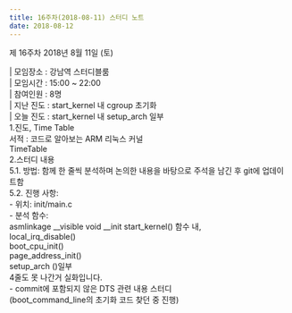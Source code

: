 ```yaml
---
title: 16주차(2018-08-11) 스터디 노트
date: 2018-08-12
---
```


<p>
제 16주차 2018년 8월 11일 (토)
</p><p>
| 모임장소 : 강남역 스터디블룸<br>
| 모임시간 : 15:00 ~ 22:00<br>
| 참여인원 : 8명<br>
| 지난 진도 : start_kernel 내 cgroup 초기화<br>
| 오늘 진도 : start_kernel 내 setup_arch 일부<br>
1.진도, Time Table<br>
서적 :  코드로 알아보는 ARM 리눅스 커널<br>
TimeTable<br>
2.스터디 내용<br>
5.1. 방법: 함께 한 줄씩 분석하며 논의한 내용을 바탕으로 주석을 남긴 후 git에 업데이트함<br>
5.2. 진행 사항:<br>
 - 위치: init/main.c<br>
 - 분석 함수:<br>
    asmlinkage __visible void __init start_kernel() 함수 내, <br>
      local_irq_disable()<br>
      boot_cpu_init()<br>
      page_address_init()<br>
      setup_arch ()일부<br>
      4줄도 못 나간거 실화입니다.<br>
  - commit에 포함되지 않은 DTS 관련 내용 스터디<br>
   (boot_command_line의 초기화 코드 찾던 중 진행)<br>
 
</p>
